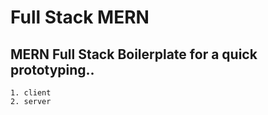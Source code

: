 # Full Stack MERN

## MERN Full Stack Boilerplate for a quick prototyping..

```
1. client
2. server
```
